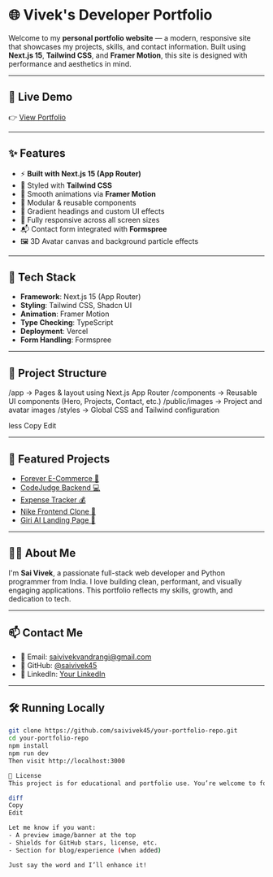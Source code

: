 # 🌐 Vivek's Developer Portfolio

Welcome to my **personal portfolio website** — a modern, responsive site that showcases my projects, skills, and contact information. Built using **Next.js 15**, **Tailwind CSS**, and **Framer Motion**, this site is designed with performance and aesthetics in mind.

---

## 🚀 Live Demo

👉 [View Portfolio](https://vivek-portfolio-pink-phi.vercel.app/)

---

## ✨ Features

- ⚡ **Built with Next.js 15 (App Router)**
- 🎨 Styled with **Tailwind CSS**
- 🎥 Smooth animations via **Framer Motion**
- 🧩 Modular & reusable components
- 🌈 Gradient headings and custom UI effects
- 📱 Fully responsive across all screen sizes
- 📬 Contact form integrated with **Formspree**
- 🖼 3D Avatar canvas and background particle effects

---

## 🧱 Tech Stack

- **Framework**: Next.js 15 (App Router)
- **Styling**: Tailwind CSS, Shadcn UI
- **Animation**: Framer Motion
- **Type Checking**: TypeScript
- **Deployment**: Vercel
- **Form Handling**: Formspree

---

## 📁 Project Structure

/app → Pages & layout using Next.js App Router
/components → Reusable UI components (Hero, Projects, Contact, etc.)
/public/images → Project and avatar images
/styles → Global CSS and Tailwind configuration

less
Copy
Edit

---

## 📸 Featured Projects

- [Forever E-Commerce 🛒](https://forever-frontend-puce-eight.vercel.app)
- [CodeJudge Backend 💻](https://github.com/saivivek45/CodeJudge)
- [Expense Tracker 💰](https://expense-tracker-gamma-navy.vercel.app/)
- [Nike Frontend Clone 👟](https://github.com/saivivek45/Nike-website)
- [Giri AI Landing Page 🤖](https://giri-landing-page-krk4.vercel.app)

---

## 🧑‍💼 About Me

I'm **Sai Vivek**, a passionate full-stack web developer and Python programmer from India. I love building clean, performant, and visually engaging applications. This portfolio reflects my skills, growth, and dedication to tech.

---

## 📫 Contact Me

- 📧 Email: [saivivekvandrangi@gmail.com](mailto:saivivekvandrangi@gmail.com)  
- 🐙 GitHub: [@saivivek45](https://github.com/saivivek45)  
- 🔗 LinkedIn: [Your LinkedIn](https://linkedin.com/in/yourusername)

---

## 🛠 Running Locally

```bash
git clone https://github.com/saivivek45/your-portfolio-repo.git
cd your-portfolio-repo
npm install
npm run dev
Then visit http://localhost:3000

📜 License
This project is for educational and portfolio use. You’re welcome to fork and customize it!

diff
Copy
Edit

Let me know if you want:
- A preview image/banner at the top  
- Shields for GitHub stars, license, etc.  
- Section for blog/experience (when added)  

Just say the word and I’ll enhance it!








